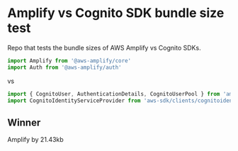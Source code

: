 # Amplify vs Cognito SDK bundle size test

Repo that tests the bundle sizes of AWS Amplify vs Cognito SDKs.

```js
import Amplify from '@aws-amplify/core'
import Auth from '@aws-amplify/auth'
```

vs

```js
import { CognitoUser, AuthenticationDetails, CognitoUserPool } from 'amazon-cognito-identity-js'
import CognitoIdentityServiceProvider from 'aws-sdk/clients/cognitoidentityserviceprovider'
```

## Winner

Amplify by 21.43kb
